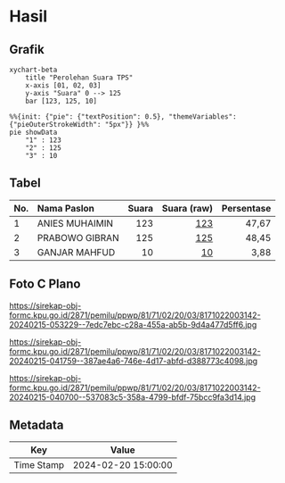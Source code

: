 # Hasil

## Grafik

```mermaid
xychart-beta
    title "Perolehan Suara TPS"
    x-axis [01, 02, 03]
    y-axis "Suara" 0 --> 125
    bar [123, 125, 10]
```

```mermaid
%%{init: {"pie": {"textPosition": 0.5}, "themeVariables": {"pieOuterStrokeWidth": "5px"}} }%%
pie showData
    "1" : 123
    "2" : 125
    "3" : 10
```

## Tabel

| No. | Nama Paslon    | Suara | Suara (raw) | Persentase |
|:--- |:-------------- | -----:| -----------:| ----------:|
| 1   | ANIES MUHAIMIN | 123   | [123][p-1]  | 47,67      |
| 2   | PRABOWO GIBRAN | 125   | [125][p-2]  | 48,45      |
| 3   | GANJAR MAHFUD  | 10    | [10][p-3]   | 3,88       |


[p-1]: https://github.com/gigit-pemilu/pemilu-2024-81-maluku/blob/main/pilpres/hitung-suara/sub/81-maluku/sub/71-kota-ambon/sub/02-sirimau/sub/2003-batu-merah/sub/142-tps/sub/paslon-1.txt
[p-2]: https://github.com/gigit-pemilu/pemilu-2024-81-maluku/blob/main/pilpres/hitung-suara/sub/81-maluku/sub/71-kota-ambon/sub/02-sirimau/sub/2003-batu-merah/sub/142-tps/sub/paslon-2.txt
[p-3]: https://github.com/gigit-pemilu/pemilu-2024-81-maluku/blob/main/pilpres/hitung-suara/sub/81-maluku/sub/71-kota-ambon/sub/02-sirimau/sub/2003-batu-merah/sub/142-tps/sub/paslon-3.txt

## Foto C Plano

https://sirekap-obj-formc.kpu.go.id/2871/pemilu/ppwp/81/71/02/20/03/8171022003142-20240215-053229--7edc7ebc-c28a-455a-ab5b-9d4a477d5ff6.jpg

https://sirekap-obj-formc.kpu.go.id/2871/pemilu/ppwp/81/71/02/20/03/8171022003142-20240215-041759--387ae4a6-746e-4d17-abfd-d388773c4098.jpg

https://sirekap-obj-formc.kpu.go.id/2871/pemilu/ppwp/81/71/02/20/03/8171022003142-20240215-040700--537083c5-358a-4799-bfdf-75bcc9fa3d14.jpg


## Metadata

| Key        | Value               |
| ---------- | ------------------- |
| Time Stamp | 2024-02-20 15:00:00 |



